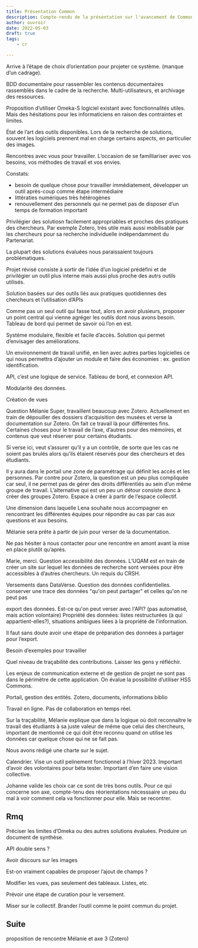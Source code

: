 ```yaml
---
title: Présentation Common
description: Compte-rendu de la présentation sur l'avancement de Common
author: ouvroir
date: 2022-05-03
draft: true
tags:
    - cr

---
```


Arrive à l’étape de choix d’orientation pour projeter ce système. (manque d’un cadrage).

BDD documentaire pour rassembler les contenus documentaires rassemblés dans le cadre de la recherche. Multi-utilisateurs, et archivage des ressources.

Proposition d’utiliser Omeka-S logiciel existant avec fonctionnalités utiles. Mais des hésitations pour les informaticiens en raison des contraintes et limites.

État de l’art des outils disponibles. Lors de la recherche de solutions, souvent les logiciels prennent mal en charge certains aspects, en particulier des images.

Rencontres avec vous pour travailler.
L’occasion de se familliariser avec vos besoins, vos méthodes de travail et vos envies.

Constats:
- besoin de quelque chose pour travailler immédiatement, développer un outil après-coup comme étape intermédiaire
- littératies numériques très hétérogènes
- renouvellement des personnels qui ne permet pas de disposer d’un temps de formation important

Privilégier des solutiosn facilement appropriables et proches des pratiques des chercheurs. Par exemple Zotero, très utile mais aussi mobilisable par les chercheurs pour sa recherche individuelle indépendamment du Partenariat.

La plupart des solutions évaluées nous paraissaient toujours problématiques.

Projet révisé consiste à sortir de l’idée d’un logiciel prédéfini et de privilégier un outil plus interne mais aussi plus proche des autrs outils utilisés.

Solution basées sur des outils liés aux pratiques quotidiennes des chercheurs et l’utilisation d’APIs

Comme pas un seul outil qui fasse tout, alors en avoir plusieurs, proposer un point central qui vienne agréger les outils dont nous avons besoin. Tableau de bord qui permet de savoir où l’on en est.

Système modulaire, flexible et facile d’accès. Solution qui permet d’envisager des améliorations.

Un environnement de travail unifié, en lien avec autres parties logicielles ce qui nous permettra d’ajouter un module et faire des économies : ex. gestion identification.

API, c’est une logique de service.
Tableau de bord, et connexion API.

Modularité des données.

Création de vues

Question Mélanie
Super, travaillent beaucoup avec Zotero. Actuellement en train de dépouiller des dossiers d’acquisition des musées et verse la documentation sur Zotero. On fait ce travail là pour différentes fins. Certaines choses pour le travail de l’axe, d’autres pour des mémoires, et contenus que veut réserver pour certains étudiants.

Si verse ici, veut s’assurer qu’il y a un contrôle, de sorte que les cas ne soient pas brulés alors qu’ils étaient réservés pour des chercheurs et des étudiants.

Il y aura dans le portail une zone de paramétrage qui définit les accès et les personnes. Par contre pour Zotero, la question est un peu plus compliquée car seul, il ne permet pas de gérer des droits différentiés au sein d’un même groupe de travail. L’alternative qui est un peu un détour consiste donc à créer des groupes  Zotero. Espace à créer à partir de l’espace collectif.

Une dimension dans laquelle Lena souhaite nous accompagner en rencontrant les différentes équipes pour répondre au cas par cas aux questions et aux besoins.

Mélanie sera prête à partir de juin pour verser de la documentation.

Ne pas hésiter à nous contacter pour une rencontre en amont avant la mise en place plutôt qu’après.

Marie, merci. Question accessibilité des données. L’UQAM est en train de créer un site sur lequel les données de recherche sont versées pour être accessibles à d’autres chercheurs. Un requis du CRSH.

Versements dans DataVerse.
Question des données confidentielles.
conserver une trace des données "qu'on peut partager" et celles qu'on ne peut pas 

export des données. Est-ce qu'on peut verser avec l'API? (pas automatisé, mais action volontaire)
Propriété des données: listes restructurées (à qui appartient-elles?), situations ambigues liées à la propriété de l’information.

Il faut sans doute avoir une étape de préparation des données à partager pour l’export.

Besoin d’exemples pour travailler

Quel niveau de traçabilité des contributions. Laisser les gens y réfléchir.

Les enjeux de communication externe et de gestion de projet ne sont pas dans le périmètre de cette application. On évalue la possibilité d’utiliser HSS Commons.

Portail, gestion des entités. Zotero, documents, informations biblio

Travail en ligne. Pas de collaboration en temps réel.

Sur la traçabilité, Mélanie explique que dans la logique où doit reconnaître le travail des étudiants à sa juste valeur de même que celui des chercheurs, important de mentionné ce qui doit être reconnu quand on utilise les données car quelque chose qui ne se fait pas.

Nous avons rédigé une charte sur le sujet.

Calendrier.
Vise un outil pelinement fonctionnel à l’hiver 2023.
Important d’avoir des volontaires pour béta tester.
Important d’en faire une vision collective.

Johanne valide les choix car ce sont de très bons outils. Pour ce qui concerne son axe, compte-tenu des réorientations nécesssaire un peu du mal à voir comment cela va fonctionner pour elle. Mais se recontrer.


## Rmq

Préciser les limites d’Omeka ou des autres solutions évaluées. Produire un document de synthèse.

API double sens ?

Avoir discours sur les images

Est-on vraiment capables de proposer l’ajout de champs ?

Modifier les vues, pas seulement des tableaux. Listes, etc.

Prévoir une étape de curation pour le versement.

Miser sur le collectif. Brander l’outil comme le point commun du projet.

## Suite

proposition de rencontre Mélanie et axe 3 (Zotero)
